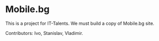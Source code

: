 # Mobile.bg
This is a project for IT-Talents. We must build a copy of Mobile.bg site.

Contributors: Ivo, Stanislav, Vladimir.


